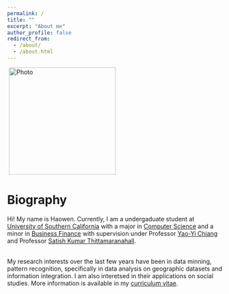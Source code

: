```yaml
---
permalink: /
title: ""
excerpt: "About me"
author_profile: false
redirect_from: 
  - /about/
  - /about.html
---
```


<p align="vertical-align:bottom">
  <img src="https://haowenlin.github.io/images/profile.png" alt="Photo" style="width: 250px;"/> 
</p>

Biography
==========

Hi! My name is Haowen. Currently, I am a undergaduate student at [University of Southern California](https://www.usc.edu/) with a major in [Computer Science](https://www.cs.usc.edu/) and a minor in [Business Finance](https://www.marshall.usc.edu/) with supervision under Professor [Yao-Yi Chiang](https://spatial.usc.edu/team-view/yao-yi-chiang/) and Professor [Satish Kumar Thittamaranahall](https://www.tkskwork.org/). 

<br>My research interests over the last few years have been in data minning, pattern recognition, specifically in data analysis on geographic datasets and information integration. I am also interetsed in their applications on social studies. More information is available in my [curriculum vitae](http://haowenlin.github.io/files/haowenlin.pdf).

  






